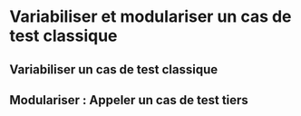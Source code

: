 # Variabiliser et modulariser un cas de test classique

## Variabiliser un cas de test classique

## Modulariser : Appeler un cas de test tiers